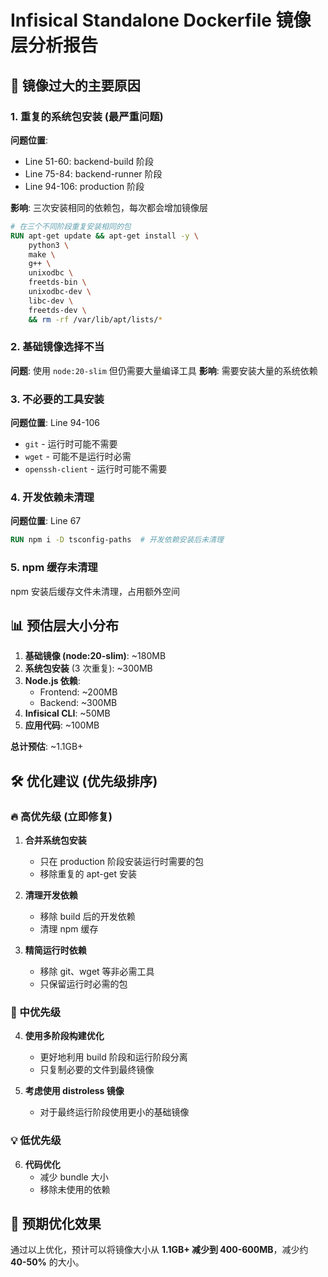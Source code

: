 # Infisical Standalone Dockerfile 镜像层分析报告

## 🚨 镜像过大的主要原因

### 1. 重复的系统包安装 (最严重问题)

**问题位置**:

- Line 51-60: backend-build 阶段
- Line 75-84: backend-runner 阶段
- Line 94-106: production 阶段

**影响**: 三次安装相同的依赖包，每次都会增加镜像层

```dockerfile
# 在三个不同阶段重复安装相同的包
RUN apt-get update && apt-get install -y \
    python3 \
    make \
    g++ \
    unixodbc \
    freetds-bin \
    unixodbc-dev \
    libc-dev \
    freetds-dev \
    && rm -rf /var/lib/apt/lists/*
```

### 2. 基础镜像选择不当

**问题**: 使用 `node:20-slim` 但仍需要大量编译工具
**影响**: 需要安装大量的系统依赖

### 3. 不必要的工具安装

**问题位置**: Line 94-106

- `git` - 运行时可能不需要
- `wget` - 可能不是运行时必需
- `openssh-client` - 运行时可能不需要

### 4. 开发依赖未清理

**问题位置**: Line 67

```dockerfile
RUN npm i -D tsconfig-paths  # 开发依赖安装后未清理
```

### 5. npm 缓存未清理

npm 安装后缓存文件未清理，占用额外空间

## 📊 预估层大小分布

1. **基础镜像 (node:20-slim)**: ~180MB
2. **系统包安装** (3 次重复): ~300MB
3. **Node.js 依赖**:
   - Frontend: ~200MB
   - Backend: ~300MB
4. **Infisical CLI**: ~50MB
5. **应用代码**: ~100MB

**总计预估**: ~1.1GB+

## 🛠️ 优化建议 (优先级排序)

### 🔥 高优先级 (立即修复)

1. **合并系统包安装**

   - 只在 production 阶段安装运行时需要的包
   - 移除重复的 apt-get 安装

2. **清理开发依赖**

   - 移除 build 后的开发依赖
   - 清理 npm 缓存

3. **精简运行时依赖**
   - 移除 git、wget 等非必需工具
   - 只保留运行时必需的包

### 🚀 中优先级

4. **使用多阶段构建优化**

   - 更好地利用 build 阶段和运行阶段分离
   - 只复制必要的文件到最终镜像

5. **考虑使用 distroless 镜像**
   - 对于最终运行阶段使用更小的基础镜像

### 💡 低优先级

6. **代码优化**
   - 减少 bundle 大小
   - 移除未使用的依赖

## 🎯 预期优化效果

通过以上优化，预计可以将镜像大小从 **1.1GB+ 减少到 400-600MB**，减少约 **40-50%** 的大小。

